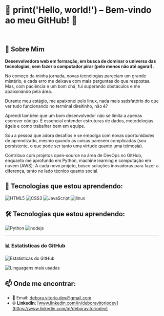 # 🚀 print('Hello, world!') – Bem-vindo ao meu GitHub! 👋
<br>

## 🌟 Sobre Mim

**Desenvolvedora web em formação, em busca de dominar o universo das tecnologias, sem fazer o computador pirar (pelo menos não até agora!).**

No começo da minha jornada, novas tecnologias pareciam um grande mistério, e cada erro me deixava com mais perguntas do que respostas. Mas, com paciência e um bom chá, fui superando obstáculos e me apaixonando pela área.

Durante meu estágio, me apaixonei pelo linux, nada mais satisfatório do que ver tudo funcionando no terminal direitinho, não é?

Aprendi também que um bom desenvolvedor não se limita a apenas escrever código. É essencial entender estruturas de dados, metodologias ágeis e como trabalhar bem em equipe.

Sou a pessoa que adora desafios e se empolga com novas oportunidades de aprendizado, mesmo quando as coisas parecem complicadas (sou persistente, o que pode ser tanto uma virtude quanto uma teimosia).

Contribuo com projetos open-source na área de DevOps no GitHub, enquanto me aprofundo em Python, machine learning e computação em nuvem (AWS). A cada novo projeto, busco soluções inovadoras para fazer a diferença, tanto no lado técnico quanto social.


 ## 🚀 Tecnologias que estou aprendendo:

<div>
  <img src="https://img.icons8.com/color/96/000000/html-5.png" alt="HTML5"/>
  <img src="https://img.icons8.com/color/96/000000/css3.png" alt="CSS3"/>
  <img src="https://img.icons8.com/color/96/000000/javascript.png" alt="JavaScript"/>
  <img src="https://img.icons8.com/color/96/000000/linux.png" alt="linux"/>
</div>

## 🛠 Tecnologias que estou aprendendo:
<div>
  <img src="https://img.icons8.com/color/96/000000/python.png" alt="Python"/>
  <img src="https://img.icons8.com/color/96/000000/nodejs.png" alt="nodejs"/
  <img src="https://img.icons8.com/color/96/000000/amazon-web-services.png" alt="AWS"/>
</div>

---

### 📊 Estatísticas do GitHub  


![Estatísticas do GitHub](https://github-readme-stats.vercel.app/api?username=deborasouza01&show_icons=true&theme=dark)  

![Linguagens mais usadas](https://github-readme-stats.vercel.app/api/top-langs/?username=deborasouza01&layout=compact&theme=dark)


## 📫 Onde me encontrar:
- 💌 Email: [debora.vitorio.dev@gmail.com](mailto:debora.vitorio.dev@gmail.com)
- 🌐 **LinkedIn**: [www.linkedin.com/in/deboravitoriodev](https://www.linkedin.com/in/deboravitoriodev)
